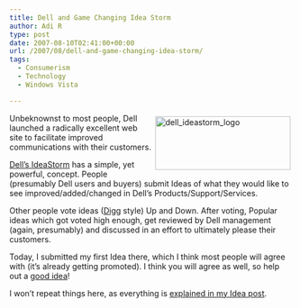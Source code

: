 ```yaml
---
title: Dell and Game Changing Idea Storm
author: Adi R
type: post
date: 2007-08-10T02:41:00+00:00
url: /2007/08/dell-and-game-changing-idea-storm/
tags:
  - Consumerism
  - Technology
  - Windows Vista

---
```

<a href="https://i1.wp.com/www.adir1.com//uploads/2007/08/dell-ideastorm-logo.jpg" atomicselection="true"><img style="border-right: 0px; border-top: 0px; margin: 5px 5px 0px; border-left: 0px; border-bottom: 0px" height="95" alt="dell_ideastorm_logo" src="https://i1.wp.com/www.adir1.com//uploads/2007/08/dell-ideastorm-logo-thumb.jpg?resize=240%2C95" width="240" align="right" border="0" data-recalc-dims="1" /></a> Unbeknownst to&nbsp;most people, Dell launched a radically excellent&nbsp;web site to&nbsp;facilitate improved communications with their customers.

<a href="http://www.dellideastorm.com" target="_blank">Dell&#8217;s IdeaStorm</a> has a simple, yet powerful, concept. People (presumably Dell users and buyers) submit Ideas of what they would like to see improved/added/changed in Dell&#8217;s Products/Support/Services.

Other people vote ideas (<a href="http://www.digg.com" target="_blank">Digg</a> style) Up and Down. After voting, Popular ideas which got voted high enough, get reviewed by Dell management (again, presumably) and discussed in an effort to ultimately please their customers.

Today, I submitted my first Idea there, which I think most people will agree with (it&#8217;s already getting promoted). I think you will agree as well, so help out a <a href="http://www.dellideastorm.com/article/show/72940/Add_Windows_Vista_Premium_option_for_Vostro_Line" target="_blank">good idea</a>!

I won&#8217;t repeat things here, as everything is <a href="http://www.dellideastorm.com/article/show/72940/Add_Windows_Vista_Premium_option_for_Vostro_Line" target="_blank">explained in my Idea post</a>.</p>